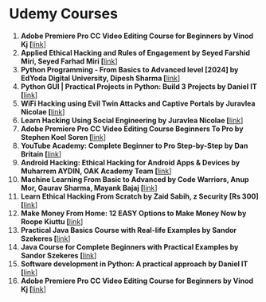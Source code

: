 # Udemy Courses

1. **Adobe Premiere Pro CC Video Editing Course for Beginners by Vinod Kj  [**[link](https://www.udemy.com/course/video-editing-and-simplified-hacks-for-adobe-premiere-pro-cc/)]
2. **Applied Ethical Hacking and Rules of Engagement by Seyed Farshid Miri, Seyed Farhad Miri [**[link](https://www.udemy.com/course/applied-ethical-hacking-and-rules-of-engagement/)]
3. **Python Programming - From Basics to Advanced level [2024] by EdYoda Digital University, Dipesh Sharma [**[link](https://www.udemy.com/course/python-programming-beginner-to-advanced/)]
4. **Python GUI | Practical Projects in Python: Build 3 Projects by Daniel IT [**[link](https://www.udemy.com/course/practical-project-in-python-and-qml3/)]
5. **WiFi Hacking using Evil Twin Attacks and Captive Portals by Juravlea Nicolae [**[link](https://www.udemy.com/course/evil-twin-and-captive-portals/)]
6. **Learn Hacking Using Social Engineering by Juravlea Nicolae [**[link](https://www.udemy.com/course/social-engineering-attacks/)]
7. **Adobe Premiere Pro CC Video Editing Course Beginners To Pro by Stephen Koel Soren [**[link](https://www.udemy.com/course/adobe-premiere-pro-cc-video-editing-course-beginners-to-professional/)]
8. **YouTube Academy: Complete Beginner to Pro Step-by-Step by Dan Britain [**[link](https://www.udemy.com/course/youtubeacademy/)]
9. **Android Hacking: Ethical Hacking for Android Apps & Devices by Muharrem AYDIN, OAK Academy Team [**[link](https://www.udemy.com/course/ethical-hacking-for-android-apps-and-devices/)]
10. **Machine Learning From Basic to Advanced by Code Warriors, Anup Mor, Gaurav Sharma, Mayank Bajaj [**[link](https://www.udemy.com/course/machine-learning-course/)]
11. **Learn Ethical Hacking From Scratch by Zaid Sabih, z Security [Rs 300]  [**[link](https://www.udemy.com/course/learn-ethical-hacking-from-scratch/)]
12. **Make Money From Home: 12 EASY Options to Make Money Now by Roope Kiuttu [**[link](https://www.udemy.com/course/make-easy-money-from-home/)]
13. **Practical Java Basics Course with Real-life Examples by Sandor Szekeres [**[link](https://www.udemy.com/course/practical-java-course-for-beginners/)]
14. **Java Course for Complete Beginners with Practical Examples by Sandor Szekeres [**[link](https://www.udemy.com/course/practical-java-course/)]
15. **Software development in Python: A practical approach by Daniel IT [**[link](https://www.udemy.com/course/software-development-in-python-a-practical-approach/)]
16. **Adobe Premiere Pro CC Video Editing Course for Beginners by Vinod Kj [**[link](https://www.udemy.com/course/video-editing-and-simplified-hacks-for-adobe-premiere-pro-cc/)]
